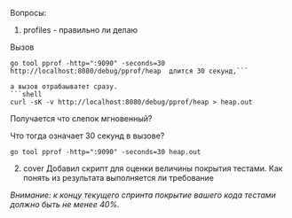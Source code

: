 
Вопросы:

1. profiles - правильно ли делаю

Вызов 
```shell
go tool pprof -http=":9090" -seconds=30 http://localhost:8080/debug/pprof/heap  длится 30 секунд,```

а вызов отрабаыватет сразу.
```shell
curl -sK -v http://localhost:8080/debug/pprof/heap > heap.out
```

Получается что слепок мгновенный?

Что тогда означает 30 секунд в вызове?

```shell
go tool pprof -http=":9090" -seconds=30 heap.out
```

2. cover
Добавил скрипт для оценки величины покрытия тестами. Как понять из результата выполняется ли требование

*Внимание: к концу текущего спринта покрытие вашего кода тестами должно быть не менее 40%.*

